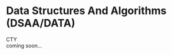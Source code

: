 # Data Structures And Algorithms (DSAA/DATA) 
CTY <br> 
coming soon...

<!-- 
End of session notes:

Logout of: 
- github
- vs code
- google (home and aiw272)
- monkeytype
- deltamath

-->
